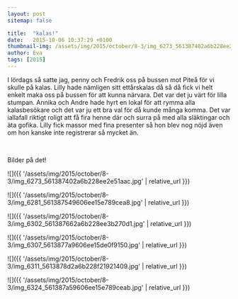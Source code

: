 ```yaml
---
layout: post
sitemap: false

title:  "kalas!"
date:   2015-10-06 10:37:29 +0100
thumbnail-img: /assets/img/2015/october/8-3/img_6273_561387402a6b228ee2e51aac.jpg
author: Eva
tags: [2015]
---
```


I lördags så satte jag, penny och Fredrik oss på bussen mot Piteå för vi skulle på kalas. Lilly hade nämligen sitt ettårskalas då så då fick vi helt enkelt maka oss på bussen för att kunna närvara. Det var det ju värt för lilla stumpan. Annika och Andre hade hyrt en lokal för att rymma alla kalasbesökare och det var ju ett bra val för då kunde många komma. Det var iallafall riktigt roligt att få fira henne där och surra på med alla släktingar och äta gofika. Lilly fick massor med fina presenter så hon blev nog nöjd även om hon kanske inte registrerar så mycket än.




 




Bilder på det!

![]({{ '/assets/img/2015/october/8-3/img_6273_561387402a6b228ee2e51aac.jpg'  | relative_url }})

![]({{ '/assets/img/2015/october/8-3/img_6281_561387549606ee15e789cea8.jpg'  | relative_url }})

![]({{ '/assets/img/2015/october/8-3/img_6302_561387662a6b228ee3b270d1.jpg'  | relative_url }})

![]({{ '/assets/img/2015/october/8-3/img_6307_5613877a9606ee15de0f9150.jpg'  | relative_url }})

![]({{ '/assets/img/2015/october/8-3/img_6311_5613878d2a6b228f21921409.jpg'  | relative_url }})

![]({{ '/assets/img/2015/october/8-3/img_6324_561387a59606ee15e789ceab.jpg'  | relative_url }})

